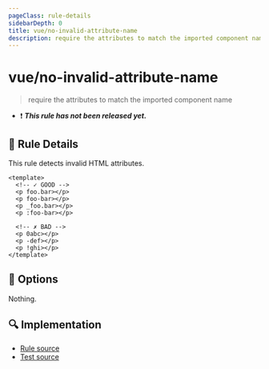```yaml
---
pageClass: rule-details
sidebarDepth: 0
title: vue/no-invalid-attribute-name
description: require the attributes to match the imported component name
---
```

# vue/no-invalid-attribute-name

> require the attributes to match the imported component name

- :exclamation: <badge text="This rule has not been released yet." vertical="middle" type="error"> ***This rule has not been released yet.*** </badge>

## :book: Rule Details

This rule detects invalid HTML attributes.

<eslint-code-block :rules="{'vue/no-invalid-attribute-name': ['error']}">

```vue
<template>
  <!-- ✓ GOOD -->
  <p foo.bar></p>
  <p foo-bar></p>
  <p _foo.bar></p>
  <p :foo-bar></p>

  <!-- ✗ BAD -->
  <p 0abc></p>
  <p -def></p>
  <p !ghi></p>
</template>
```

</eslint-code-block>

## :wrench: Options

Nothing.

## :mag: Implementation

- [Rule source](https://github.com/vuejs/eslint-plugin-vue/blob/master/lib/rules/no-invalid-attribute-name.js)
- [Test source](https://github.com/vuejs/eslint-plugin-vue/blob/master/tests/lib/rules/no-invalid-attribute-name.js)
